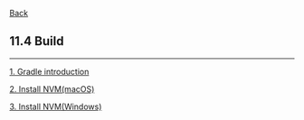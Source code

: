 [Back](../../README.md)

## 11.4 Build

<hr>

[1. Gradle introduction](GradleIntroduction.md)

[2. Install NVM(macOS)](InstallNvm.md)

[3. Install NVM(Windows)](InstallNvmWindows.md)
